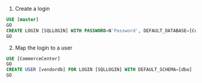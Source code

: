 1. Create a login
```sql
USE [master]
GO
CREATE LOGIN [SQLLOGIN] WITH PASSWORD=N'Password', DEFAULT_DATABASE=[CommerceCenter], DEFAULT_LANGUAGE=[us_english], CHECK_EXPIRATION=OFF, CHECK_POLICY=OFF
GO
```
2. Map the login to a user
```sql
USE [CommerceCenter]
GO
CREATE USER [vendordb] FOR LOGIN [SQLLOGIN] WITH DEFAULT_SCHEMA=[dbo]
GO
```
